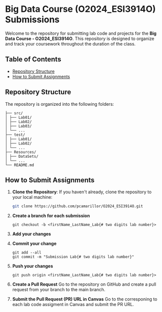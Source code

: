 # Big Data Course (O2024_ESI3914O) Submissions

Welcome to the repository for submitting lab code and projects for the **Big Data Course - O2024_ESI3914O**. This repository is designed to organize and track your coursework throughout the duration of the class.

## Table of Contents

- [Repository Structure](#repository-structure)
- [How to Submit Assignments](#how-to-submit-assignments)


## Repository Structure

The repository is organized into the following folders:

    ├── src/
    │ ├── Lab01/
    │ ├── Lab02/
    │ ├── Lab03/
    │ └── ...
    ├── test/
    │ ├── Lab01/
    │ ├── Lab02/
    │ └── ...
    ├── Resources/
    │ ├── DataSets/
    │ └── ...
    └── README.md


## How to Submit Assignments

1. **Clone the Repository**: If you haven't already, clone the repository to your local machine:
    ```bash
    git clone https://github.com/pcamarillor/O2024_ESI3914O.git
    ``` 

2. **Create a branch for each submission**
    ```
    git checkout -b <firstName_LastName_Lab{# two digits lab number}>
    ```

3. **Add your changes**

4. **Commit your change**
    ```
    git add --all
    git commit -m "Submission Lab{# two digits lab number}"
    ```

5. **Push your changes**
    ```
    git push origin <firstName_LastName_Lab{# two digits lab number}> 
    ```

6. **Create a Pull Request**
    Go to the repository on GitHub and create a pull request from your branch to the main branch.

7. **Submit the Pull Request (PR) URL in Canvas**
    Go to the corresponing to each lab code assigment in Canvas and submit the PR URL.


   
